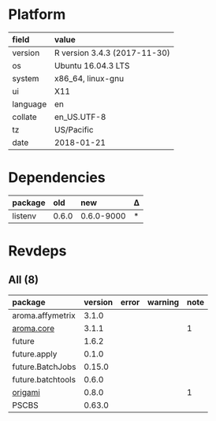 # Platform

|field    |value                        |
|:--------|:----------------------------|
|version  |R version 3.4.3 (2017-11-30) |
|os       |Ubuntu 16.04.3 LTS           |
|system   |x86_64, linux-gnu            |
|ui       |X11                          |
|language |en                           |
|collate  |en_US.UTF-8                  |
|tz       |US/Pacific                   |
|date     |2018-01-21                   |

# Dependencies

|package |old   |new        |Δ  |
|:-------|:-----|:----------|:--|
|listenv |0.6.0 |0.6.0-9000 |*  |

# Revdeps

## All (8)

|package                             |version |error |warning |note |
|:-----------------------------------|:-------|:-----|:-------|:----|
|aroma.affymetrix                    |3.1.0   |      |        |     |
|[aroma.core](problems.md#aromacore) |3.1.1   |      |        |1    |
|future                              |1.6.2   |      |        |     |
|future.apply                        |0.1.0   |      |        |     |
|future.BatchJobs                    |0.15.0  |      |        |     |
|future.batchtools                   |0.6.0   |      |        |     |
|[origami](problems.md#origami)      |0.8.0   |      |        |1    |
|PSCBS                               |0.63.0  |      |        |     |

